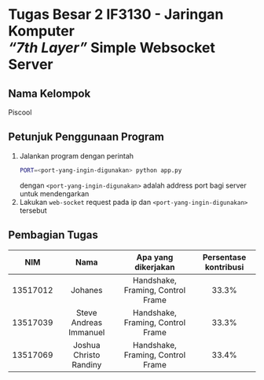 # Tugas Besar 2 IF3130 - Jaringan Komputer <br><i>“7th Layer”</i> Simple Websocket Server

## Nama Kelompok
Piscool

## Petunjuk Penggunaan Program
1. Jalankan program dengan perintah
    ```bash
    PORT=<port-yang-ingin-digunakan> python app.py
    ```
    dengan `<port-yang-ingin-digunakan>` adalah address port bagi server untuk mendengarkan
2. Lakukan `web-socket` request pada ip dan `<port-yang-ingin-digunakan>` tersebut

## Pembagian Tugas
| NIM | Nama | Apa yang dikerjakan | Persentase kontribusi |
|:---:|:----:|:-------------------:|:---------------------:|
| 13517012 | Johanes | Handshake, Framing, Control Frame | 33.3% |
| 13517039 | Steve Andreas Immanuel | Handshake, Framing, Control Frame | 33.3% |
| 13517069 | Joshua Christo Randiny | Handshake, Framing, Control Frame | 33.4% |
